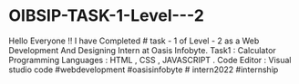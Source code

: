 # OIBSIP-TASK-1-Level---2
Hello Everyone !! I have Completed # task - 1 of Level - 2 as a Web Development And Designing Intern at Oasis Infobyte. Task1 : Calculator Programming Languages : HTML , CSS , JAVASCRIPT . Code Editor : Visual studio code #webdevelopment #oasisinfobyte # intern2022 #internship
